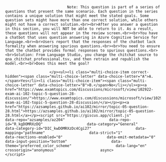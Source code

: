 <p class="card-text">
							
								Note: This question is part of a series of questions that present the same scenario. Each question in the series contains a unique solution that might meet the stated goals. Some question sets might have more than one correct solution, while others might not have a correct solution.<br><br>After you answer a question in this section, you will NOT be able to return to it. As a result, these questions will not appear in the review screen.<br><br>You have a chatbot that uses question answering in Azure Cognitive Service for Language.<br><br>Users report that the responses of the chatbot lack formality when answering spurious questions.<br><br>You need to ensure that the chatbot provides formal responses to spurious questions.<br><br>Solution: From Language Studio, you change the chitchat source to qna_chitchat_professional.tsv, and then retrain and republish the model.<br><br>Does this meet the goal?
							
						</p><ul><li class="multi-choice-item correct-hidden"><span class="multi-choice-letter" data-choice-letter="A">A.</span>Yes</li><li class="multi-choice-item"><span class="multi-choice-letter" data-choice-letter="B">B.</span>No</li></ul><p><a href="https://www.examtopics.com/discussions/microsoft/view/102922-exam-ai-102-topic-5-question-28-discussion/">https://www.examtopics.com/discussions/microsoft/view/102922-exam-ai-102-topic-5-question-28-discussion/</a></p><p><a href="https://azsamples.github.io/ai102/mirror/topic-05-question-28.html">https://azsamples.github.io/ai102/mirror/topic-05-question-28.html</a></p><script src="https://giscus.app/client.js"                    data-repo="azsamples/az204"                    data-repo-id="R_kgDOMRXzDQ"                    data-category="General"                    data-category-id="DIC_kwDOMRXzDc4Cgi27"                    data-mapping="pathname"                    data-strict="1"                    data-reactions-enabled="0"                    data-emit-metadata="0"                    data-input-position="bottom"                    data-theme="preferred_color_scheme"                    data-lang="en"                    crossorigin="anonymous"                    async>                    </script>
